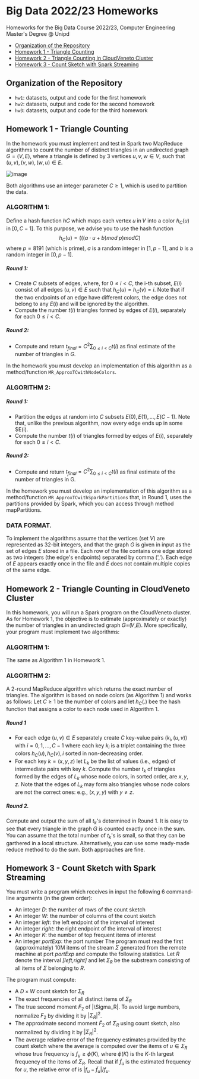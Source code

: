 # Big Data 2022/23 Homeworks
Homeworks for the Big Data Course 2022/23, Computer Engineering Master's Degree @ Unipd

  * [Organization of the Repository](#organization-of-the-repository)
  * [Homework 1 - Triangle Counting](#homework-1---triangle-counting)
  * [Homework 2 - Triangle Counting in CloudVeneto Cluster](#homework-2---triangle-counting-in-cloudveneto-cluster)
  * [Homework 3 - Count Sketch with Spark Streaming](#homework-3---count-sketch-with-spark-streaming)

## Organization of the Repository
* `hw1`: datasets, output and code for the first homework
* `hw2`: datasets, output and code for the second homework
* `hw3`: datasets, output and code for the third homework

## Homework 1 - Triangle Counting
In the homework you must implement and test in Spark two MapReduce algorithms to count the number of distinct triangles in an undirected graph $G=(V,E)$, where a triangle is defined by 3 vertices $u,v,w\in V$, such that $(u,v),(v,w),(w,u)\in E$. 

![image](https://github.com/enricobolzonello/bigdata_homeworks/assets/73855124/54e673b1-a94b-4f7a-93a2-df0c9fda2cc4)

Both algorithms use an integer parameter $C\ge 1$, which is used to partition the data.

### ALGORITHM 1: 
Define a hash function ℎ𝐶 which maps each vertex 𝑢 in 𝑉 into a color $h_C(u)$ in $[0,C-1]$. To this purpose, we advise you to use the hash function
$$h_C(u)=(((a\cdot u+b)mod\: p)mod C)$$
where $p=8191$ (which is prime), $a$ is a random integer in $[1,p-1]$, and $b$ is a random integer in $[0,p-1]$.

##### Round 1:
* Create $C$ subsets of edges, where, for $0\leq i < C$, the i-th subset, $E(i)$ consist of all edges $(u,v)\in E$ such that $h_C(u)=h_C(v)=i$. Note that if the two endpoints of an edge have different colors, the edge does not belong to any $E(i)$ and will be ignored by the algorithm.
* Compute the number $t(i)$ triangles formed by edges of $E(i)$, separately for each $0\leq i < C$.
##### Round 2: 
* Compute and return $t_{final}=C^2\sum_{0\leq i < C}t(i)$ as final estimate of the number of triangles in $G$.

In the homework you must develop an implementation of this algorithm as a method/function `MR_ApproxTCwithNodeColors`.

### ALGORITHM 2:
##### Round 1:
* Partition the edges at random into $C$ subsets $E(0),E(1),...,E(C-1)$. Note that, unlike the previous algorithm, now every edge ends up in some $E(i).
* Compute the number $t(i)$ of triangles formed by edges of $E(i)$, separately for each $0\le i < C$.
##### Round 2: 
* Compute and return $t_{final}=C^2\sum_{0\leq i < C}t(i)$ as final estimate of the number of triangles in G.

In the homework you must develop an implementation of this algorithm as a method/function `MR_ApproxTCwithSparkPartitions` that, in Round 1, uses the partitions provided by Spark, which you can access through method mapPartitions.

### DATA FORMAT. 
To implement the algorithms assume that the vertices (set $V$) are represented as 32-bit integers, and that the graph $G$ is given in input as the set of edges $E$ stored in a file. Each row of the file contains one edge stored as two integers (the edge's endpoints) separated by comma (','). Each edge of $E$ appears exactly once in the file and $E$ does not contain multiple copies of the same edge.

## Homework 2 - Triangle Counting in CloudVeneto Cluster
In this homework, you will run a Spark program on the CloudVeneto cluster. As for Homework 1, the objective is to estimate (approximately or exactly) the number of triangles in an undirected graph 𝐺=(𝑉,𝐸). More specifically, your program must implement two algorithms:

### ALGORITHM 1: 
The same as Algorithm 1 in Homework 1.

### ALGORITHM 2: 
A 2-round MapReduce algorithm which returns the exact number of triangles. The algorithm is based on node colors (as Algorithm 1) and works as follows:
Let $C\ge 1$ be the number of colors and let $h_C(.)$ bee the hash function that assigns a color to each node used in Algorithm 1.
##### Round 1
* For each edge $(u,v)\in E$ separately create $C$ key-value pairs $(k_i,(u,v))$ with $i=0,1,...,C-1$ where each key $k_i$ is a triplet containing the three colors $h_C(u),h_C(v),i$ sorted in non-decreasing order.
* For each key $k=(x,y,z)$ let $L_k$ be the list of values (i.e., edges) of intermediate pairs with key $k$. Compute the number $t_k$ of triangles formed by the edges of $L_k$ whose node colors, in sorted order, are $x,y,z$. Note that the edges of $L_k$ may form also triangles whose node colors are not the correct ones: e.g., $(x,y,y)$ with $y\ne z$.
##### Round 2.
Compute and output the sum of all $t_k$'s determined in Round 1. It is easy to see that every triangle in the graph 𝐺 is counted exactly once in the sum. You can assume that the total number of $t_k$'s is small, so that they can be garthered in a local structure. Alternatively, you can use some ready-made reduce method to do the sum. Both approaches are fine.

## Homework 3 - Count Sketch with Spark Streaming
You must write a program which receives in input the following 6 command-line arguments (in the given order):
* An integer _D_: the number of rows of the count sketch
* An integer _W_: the number of columns of the count sketch
* An integer _left_: the left endpoint of the interval of interest
* An integer _right_: the right endpoint of the interval of interest
* An integer _K_: the number of top frequent items of interest
* An integer _portExp_: the port number
The program must read the first (approximately) 10M items of the stream $\Sigma$ generated from the remote machine at port _portExp_ and compute the following statistics. Let _R_ denote the interval _[left,right]_ and let $\Sigma_R$ be the substream consisting of all items of $\Sigma$ belonging to $R$.

The program must compute:
* A $D\times W$ count sketch for $\Sigma_R$
* The exact frequencies of all distinct items of $\Sigma_R$
* The true second moment $F_2$ of |\Sigma_R|. To avoid large numbers, normalize $F_2$ by dividing it by $|\Sigma_R|^2$.
* The approximate second moment $\tilde{F}_2$ of $\Sigma_R$ using count sketch, also normalized by dividing it by $|\Sigma_R|^2$.
* The average relative error of the frequency estimates provided by the count sketch where the average is computed over the items of $u\in \Sigma_R$ whose true frequency is $f_u\ge \phi(K)$, where $\phi(K)$ is the $K$-th largest frequency of the items of $\Sigma_R$. Recall that if $\tilde{f}_u$ is the estimated frequency for $u$, the relative error of is $|f_u-\tilde{f}_u| / f_u$.
